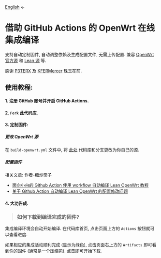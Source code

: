 [English](https://github.com/muhac/openwrt-action) ←

# 借助 GitHub Actions 的 OpenWrt 在线集成编译

支持自动定制固件, 自动调整依赖及生成配置文件, 无需上传配置.
兼容 [OpenWrt 官方源](https://github.com/openwrt/openwrt)
和 [Lean 源](https://github.com/coolsnowwolf/lede) 等.

感谢 [P3TERX](https://github.com/P3TERX/Actions-OpenWrt)
及 [KFERMercer](https://github.com/KFERMercer/OpenWrt-CI) 珠玉在前.

## 使用教程:

#### 1. 注册 GitHub 账号并开启 GitHub Actions.

#### 2. `Fork` 此代码库.

#### 3. 定制固件:

##### 更改 OpenWrt 源

在 `build-openwrt.yml` 文件中, 将
[此处](https://github.com/muhac/openwrt-action/blob/main/.github/workflows/build.yml#L53-L54)
代码库和分支更改为你自己的源.

##### 配置固件

相关文章: 作者-糖炒栗子
- [面向小白的 Github Action 使用 workflow 自动编译 Lean OpenWrt 教程](https://zhuanlan.zhihu.com/p/94402324)
- [关于 Github Action 自动编译 Lean OpenWrt 的配置修改问题](https://zhuanlan.zhihu.com/p/94527343)

#### 4. 大功告成.

> ### 如何下载到编译完成的固件?

集成编译环境会自动开始编译. 在代码库首页, 点击页面上方的 `Actions` 按钮就可以查看进度.

如果相应的集成活动顺利完成 (显示为绿色), 点击页面右上方的 `Artifacts` 即可看到你的固件 (通常是一个压缩包). 点击即可开始下载.
